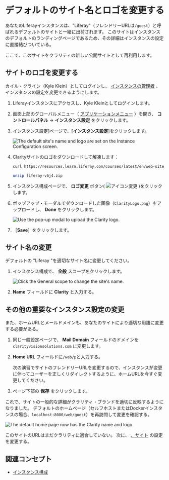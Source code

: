 # デフォルトのサイト名とロゴを変更する

あなたのLiferayインスタンスは、"Liferay"（フレンドリーURLは`/guest`）と呼ばれるデフォルトのサイトと一緒に出荷されます。 このサイトはインスタンスのデフォルトのランディングページであるため、その詳細はインスタンスの設定に直接結びついている。

ここで、このサイトをクラリティの新しい公開サイトとして再利用します。

## サイトのロゴを変更する

カイル・クライン（Kyle Klein）としてログインし、 [インスタンスの管理者](https://learn.liferay.com/w/courses/liferay-administrator/users-accounts-organizations/managing-users#create-an-administrator) 、インスタンスの設定を変更できるようにします。

1. Liferayインスタンスにアクセスし、Kyle Kleinとしてログインします。

1. 画面上部のグローバルメニュー（ [アプリケーションメニュー](../../images/icon-applications-menu.png) ）を開き、 **コントロールパネル** &rarr; **インスタンス設定** をクリックします。

1. インスタンス設定]ページで、[**インスタンス設定**]をクリックします。

   ![The default site's name and logo are set on the Instance Configuration screen.](./changing-the-default-sites-name-and-logo/images/01.png)

1. Clarityサイトのロゴをダウンロードして解凍します：

   ```bash
   curl https://resources.learn.liferay.com/courses/latest/en/web-site-manager/site-settings/liferay-v6j4.zip -O
   ```

   ```bash
   unzip liferay-v6j4.zip
   ```

1. インスタンス構成ページで、 **ロゴ変更** ボタン( ![アイコン変更](../../images/icon-change.png) )をクリックします。

1. ポップアップ・モーダルでダウンロードした画像（`ClarityLogo.png`）をアップロードし、 **Done** をクリックします。

   ![Use the pop-up modal to upload the Clarity logo.](./changing-the-default-sites-name-and-logo/images/02.png)

1. ［**Save**］をクリックします。

## サイト名の変更

デフォルトの "Liferay "を適切なサイト名に変更してください。

1. インスタンス構成で、 **全般** スコープをクリックします。

   ![Click the General scope to change the site's name.](./changing-the-default-sites-name-and-logo/images/03.png)

1. **Name** フィールドに **Clarity** と入力する。

## その他の重要なインスタンス設定の変更

また、ホームURLとメールドメインも、あなたのサイトにより適切な用語に変更する必要がある。

1. 同じ一般設定ページで、 **Mail Domain** フィールドのドメインを `clarityvisionsolutions.com` に変更します。

1. **Home URL** フィールドに`/web/p`と入力する。

   次の演習でサイトのフレンドリーURLを変更するので、インスタンスが変更に伴ってユーザーを正しくリダイレクトするように、ホームURLを今すぐ変更してください。

1. ページ下部の **保存** をクリックします。

これで、サイトの一般的な詳細がクラリティ・ブランドを適切に反映するようになりました。 デフォルトのホームページ（セルフホストまたはDockerインスタンスの場合、`localhost:8080/web/guest`）を再訪問して変更を確認する。

![The default home page now has the Clarity name and logo.](./changing-the-default-sites-name-and-logo/images/05.png)

このサイトのURLはまだクラリティに適合していない。 次に、 [、サイト](./changing-your-public-sites-settings.md) の設定を変更する。

## 関連コンセプト

* [インスタンス構成](https://learn.liferay.com/w/dxp/system-administration/configuring-liferay/virtual-instances/instance-configuration) 

